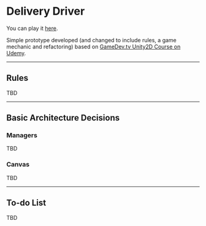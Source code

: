 # Delivery Driver

You can play it [here](https://friarhob.github.io/snowboarder).

Simple prototype developed (and changed to include rules, a game mechanic and refactoring) based on [GameDev.tv Unity2D Course on Udemy](https://www.udemy.com/course/unitycourse/).

---

## Rules

TBD

---

## Basic Architecture Decisions

### Managers

TBD

### Canvas

TBD

---

## To-do List

TBD